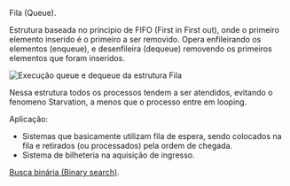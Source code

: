 Fila (Queue).

Estrutura baseada no principio de FIFO (First in First out), onde o primeiro elemento inserido é o primeiro a ser removido. Opera enfileirando os elementos (enqueue), e desenfileira (dequeue) removendo os primeiros elementos que foram inseridos.

![Execução queue e dequeue da estrutura Fila](https://upload.wikimedia.org/wikipedia/commons/thumb/d/d3/Fifo_queue.png/350px-Fifo_queue.png)

Nessa estrutura todos os processos tendem a ser atendidos, evitando o fenomeno Starvation, a menos que o processo entre em looping.

Aplicação:
- Sistemas que basicamente utilizam fila de espera, sendo colocados na fila e retirados (ou processados) pela ordem de chegada.
- Sistema de bilheteria na aquisição de ingresso.

[Busca binária (Binary search)](https://github.com/jeffersilveira/dsa-javascript/blob/main/Binary-search/Readme.md).